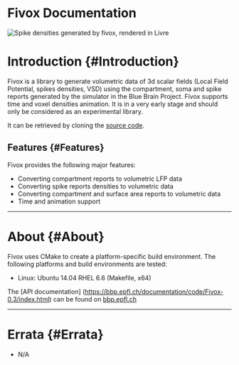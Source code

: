 Fivox Documentation
===================

![](3m_spikes_scaled.jpg "Spike densities generated by fivox, rendered in Livre")

# Introduction {#Introduction}

Fivox is a library to generate volumetric data of 3d scalar fields (Local Field
Potential, spikes densities, VSD) using the compartment, soma and spike reports
generated by the simulator in the Blue Brain Project. Fivox supports time and
voxel densities animation. It is in a very early stage and should only be
considered as an experimental library.

It can be retrieved by cloning
the [source code](ssh://bbpcode.epfl.ch/viz/Fivox).

## Features {#Features}

Fivox provides the following major features:

* Converting compartment reports to volumetric LFP data
* Converting spike reports densities to volumetric data
* Converting compartment and surface area reports to volumetric data
* Time and animation support

- - -

# About {#About}

Fivox uses CMake to create a platform-specific build environment. The following
platforms and build environments are tested:

* Linux: Ubuntu 14.04 RHEL 6.6 (Makefile, x64)

The [API documentation]
(https://bbp.epfl.ch/documentation/code/Fivox-0.3/index.html)
can be found on [bbp.epfl.ch](https://bbp.epfl.ch/documentation/code/index.html)

- - -

# Errata {#Errata}

* N/A

